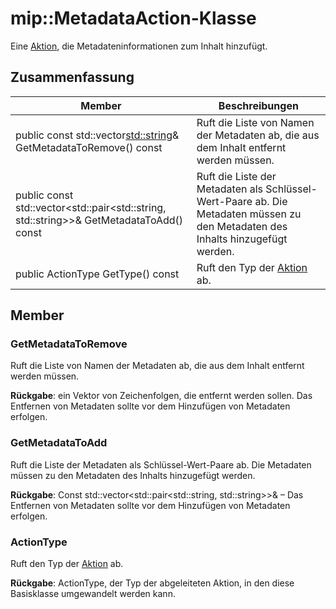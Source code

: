 # <a name="class-mipmetadataaction"></a>mip::MetadataAction-Klasse 
Eine [Aktion](class_mip_action.md), die Metadateninformationen zum Inhalt hinzufügt.
  
## <a name="summary"></a>Zusammenfassung
 Member                        | Beschreibungen                                
--------------------------------|---------------------------------------------
public const std::vector<std::string>& GetMetadataToRemove() const  |  Ruft die Liste von Namen der Metadaten ab, die aus dem Inhalt entfernt werden müssen.
public const std::vector<std::pair<std::string, std::string>>& GetMetadataToAdd() const  |  Ruft die Liste der Metadaten als Schlüssel-Wert-Paare ab. Die Metadaten müssen zu den Metadaten des Inhalts hinzugefügt werden.
 public ActionType GetType() const  |  Ruft den Typ der [Aktion](class_mip_action.md) ab.
  
## <a name="members"></a>Member
  
### <a name="getmetadatatoremove"></a>GetMetadataToRemove
Ruft die Liste von Namen der Metadaten ab, die aus dem Inhalt entfernt werden müssen.

  
**Rückgabe**: ein Vektor von Zeichenfolgen, die entfernt werden sollen. Das Entfernen von Metadaten sollte vor dem Hinzufügen von Metadaten erfolgen.
  
### <a name="getmetadatatoadd"></a>GetMetadataToAdd
Ruft die Liste der Metadaten als Schlüssel-Wert-Paare ab. Die Metadaten müssen zu den Metadaten des Inhalts hinzugefügt werden.

  
**Rückgabe**: Const std::vector<std::pair<std::string, std::string>>& – Das Entfernen von Metadaten sollte vor dem Hinzufügen von Metadaten erfolgen.
  
### <a name="actiontype"></a>ActionType
Ruft den Typ der [Aktion](class_mip_action.md) ab.

  
**Rückgabe**: ActionType, der Typ der abgeleiteten Aktion, in den diese Basisklasse umgewandelt werden kann.